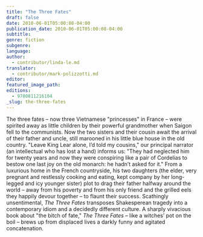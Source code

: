 ```yaml
---
title: "The Three Fates"
draft: false
date: 2010-06-01T05:00:08-04:00
publication_date: 2010-06-01T05:00:08-04:00
subtitle:
genre: fiction
subgenre:
language:
author:
  - contributor/linda-le.md
translator:
  - contributor/mark-polizzotti.md
editor:
featured_image_path:
editions:
  - 9780811216104
_slug: the-three-fates
---
```


The three fates – now three Vietnamese "princesses" in France – were spirited away as little children by their powerful grandmother when Saigon fell to the communists. Now the two sisters and their cousin await the arrival of their father and uncle, still marooned in his little blue house in the old country. "Leave King Lear alone, I’d told my cousins," our principal narrator (an intellectual who has lost a hand) informs us: "They had neglected him for twenty years and now they were conspiring like a pair of Cordelias to bestow one last joy on the old monarch: he hadn’t asked for it." From a luxurious home in the French countryside, his two daughters (the elder, very pregnant and restlessly cooking and eating, kept company by her long-legged and icy younger sister) plot to drag their father halfway around the world – away from his poverty and from his only friend and the grilled eels they happily devour together – to flaunt their success. Scathingly unsentimental, _The Three Fates_ transposes Shakesperean tragedy into a contemporary idiom and a decidedly different culture. A sharply vivacious book about "the bitch of fate," _The Three Fates_ – like a witches’ pot on the boil – brews up from displaced lives a darkly funny and agitated concatenation.

